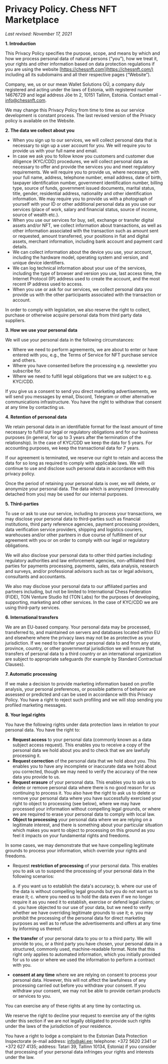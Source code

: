 ﻿# **Privacy Policy. Chess NFT Marketplace**

_Last revised: November 17, 2021_

**1. Introduction**

This Privacy Policy specifies the purpose, scope, and means by which and how we process personal data of natural persons (“you”), how we treat it, your rights and other information based on data protection regulations if you are using the website [https://chessnft.com](https://chessnft.com/) including all its subdomains and all their respective pages (“Website”).

Company, we, us or our mean Wallet Solutions OÜ, a company duly registered and acting under the laws of Estonia, with registered number 14676729 and legal address Jõe tn 2, 10151 Tallinn, Estonia. Contact email - [info@chessnft.com](mailto:info@walletsolutions.eu).

We may change this Privacy Policy from time to time as our service development is constant process. The last revised version of the Privacy policy is available on the Website.

**2. The data we collect about you**

- When you sign up to our services, we will collect personal data that is necessary to sign up a user account for you. We will require you to provide us with your full name and email.
- In case we ask you to follow know you customers and customer due diligence (KYC/CDD) procedures, we will collect personal data as necessary to offer and provide the services you and meet regulatory requirements. We will require you to provide us, where necessary, with your full name, address, telephone number, email address, date of birth, taxpayer identification number, government identification number, billing type, source of funds, government issued documents, marital status, title, gender, residential address, nationality and other identification information. We may require you to provide us with a photograph of yourself with your ID or other additional personal data as you use our services (place of work, salary and financial status, source of income, source of wealth etc.).
- When you use our services for buy, sell, exchange or transfer digital assets and/or NFT, we collect information about transactions, as well as other information associated with the transaction such as amount sent or requested, amount transferred, your positions in fiat and digital assets, merchant information, including bank account and payment card details.
- We can collect information about the device you use, your account, including the hardware model, operating system and version, and unique device identifiers.
- We can log technical information about your use of the services, including the type of browser and version you use, last access time, the Internet Protocol (IP) address used to create the account, and the most recent IP address used to access.
- When you use or ask for our services, we collect personal data you provide us with the other participants associated with the transaction or account.

In order to comply with legislation, we also reserve the right to collect, purchase or otherwise acquire personal data from third party data suppliers.

**3. How we use your personal data**

We will use your personal data in the following circumstances:
- Where we need to perform agreements, we are about to enter or have entered with you, e.g., the Terms of Service for NFT purchase service and others.
- Where you have consented before the processing e.g. newsletter you subscribe for.
- Where we need to fulfill legal obligations that we are subject to e.g. KYC/CDD.

If you give us a consent to send you direct marketing advertisements, we will send you messages by email, Discord, Telegram or other alternative communications infrastructure. You have the right to withdraw that consent at any time by contacting us.

**4. Retention of personal data**

We retain personal data in an identifiable format for the least amount of time necessary to fulfill our legal or regulatory obligations and for our business purposes (in general, for up to 3 years after the termination of the relationship). In the case of KYC/CDD we keep the data for 5 years. For accounting purposes, we keep the transactional data for 7 years.

If our agreement is terminated, we reserve our right to retain and access the data for so long as required to comply with applicable laws. We will continue to use and disclose such personal data in accordance with this privacy policy.

Once the period of retaining your personal data is over, we will delete, or anonymize your personal data. The data which is anonymized (irrevocably detached from you) may be used for our internal purposes.

**5. Third-parties**

To use or ask to use our service, including to process your transactions, we may disclose your personal data to third-parties such as financial institutions, third party reference agencies, payment processing providers, data verification service providers, shipping and logistics couriers, warehouses and/or other partners in due course of fulfillment of our agreement with you or on order to comply with our legal or regulatory obligations.

We will also disclose your personal data to other third parties including: regulatory authorities and law enforcement agencies, non-affiliated third parties for payments processing, payments, sales, data analysis, research and surveys, and/or professional advisors such as tax or legal advisors, consultants and accountants.

We also may disclose your personal data to our affiliated parties and partners including, but not be limited to International Chess Federation (FIDE), TON Venture Studio ltd (TON Labs) for the purposes of developing, supporting, marketing and other services. In the case of KYC/CDD we are using third-party services.

**6. International transfers**

We are an EU-based company. Your personal data may be processed, transferred to, and maintained on servers and databases located within EU and elsewhere where the privacy laws may not be as protective as your jurisdiction. If we need to transfer your personal data to and from any state, province, country, or other governmental jurisdiction we will ensure that transfers of personal data to a third country or an international organization are subject to appropriate safeguards (for example by Standard Contractual Clauses).

**7. Automatic processing**

If we make a decision to provide marketing information based on profile analysis, your personal preferences, or possible patterns of behavior are assessed or predicted and can be used in accordance with this Privacy Policy. You have a right to reject such profiling and we will stop sending you profiled marketing messages.

**8. Your legal rights**

You have the following rights under data protection laws in relation to your personal data. You have the right to:

- **Request access** to your personal data (commonly known as a data subject access request). This enables you to receive a copy of the personal data we hold about you and to check that we are lawfully processing it.
- **Request correction** of the personal data that we hold about you. This enables you to have any incomplete or inaccurate data we hold about you corrected, though we may need to verify the accuracy of the new data you provide to us.
- **Request erasure** of your personal data. This enables you to ask us to delete or remove personal data where there is no good reason for us continuing to process it. You also have the right to ask us to delete or remove your personal data where you have successfully exercised your right to object to processing (see below), where we may have processed your information without compelling legal grounds, or where we are required to erase your personal data to comply with local law.
- **Object to processing** your personal data where we are relying on a legitimate interest, and there is something about your particular situation which makes you want to object to processing on this ground as you feel it impacts on your fundamental rights and freedoms.

In some cases, we may demonstrate that we have compelling legitimate grounds to process your information, which override your rights and freedoms.
- Request **restriction of processing** of your personal data. This enables you to ask us to suspend the processing of your personal data in the following scenarios:

	a. if you want us to establish the data's accuracy;
	b. where our use of the data is without compelling legal grounds but you do not want us to erase it;
	c. where you need us to hold the data even if we no longer require it as you need it to establish, exercise or defend legal claims; or 
	d. you have objected to our use of your data, but we need to verify whether we have overriding legitimate grounds to use it;
	e. you may prohibit the processing of the personal data for direct marketing purposes as well as to refuse the advertisements and offers at any time by informing us thereof.
- **the transfer** of your personal data to you or to a third party. We will provide to you, or a third party you have chosen, your personal data in a structured, commonly used, machine-readable format. Note that this right only applies to automated information, which you initially provided for us to use or where we used the information to perform a contract with you.
- **consent at any time** where we are relying on consent to process your personal data. However, this will not affect the lawfulness of any processing carried out before you withdraw your consent. If you withdraw your consent, we may not be able to provide certain products or services to you.

You can exercise any of these rights at any time by contacting us.

We reserve the right to decline your request to exercise any of the rights under this section if we are not legally obligated to provide such rights under the laws of the jurisdiction of your residence.

You have a right to lodge a complaint to the Estonian Data Protection Inspectorate (e-mail address: [info@aki.ee](mailto:info@aki.ee); telephone: +372 5620 2341 or +372 627 4135; address: Tatari 39, Tallinn 10134, Estonia) if you consider that processing of your personal data infringes your rights and interests under the law.
